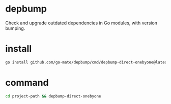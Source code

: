# depbump
Check and upgrade outdated dependencies in Go modules, with version bumping.

# install

```bash
go install github.com/go-mate/depbump/cmd/depbump-direct-onebyone@latest
```

# command

```bash
cd project-path && depbump-direct-onebyone
```
